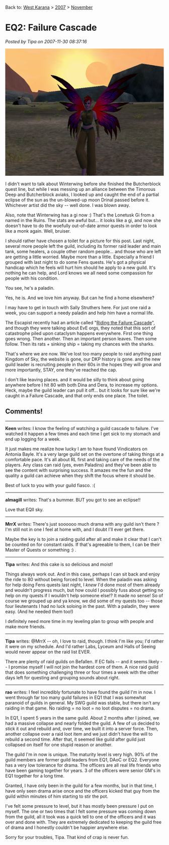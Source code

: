 Back to: [West Karana](/posts/westkarana.md) > [2007](/posts/2007/westkarana.md) > [November](./westkarana.md)
# EQ2: Failure Cascade

*Posted by Tipa on 2007-11-30 08:37:16*

![everquest2-2007-11-30-06-50-11-87.jpg](../../../uploads/2007/11/everquest2-2007-11-30-06-50-11-87.jpg)

I didn't want to talk about Winterwing before she finished the Butcherblock quest line, but while I was messing up an alliance between the Timorous Deep and Butcherblock aviaks, I looked up and caught the end of a partial eclipse of the sun as the un-blowed-up moon Drinal passed before it. Whichever artist did the sky -- well done. I was blown away.

Also, note that Winterwing has a gi now :) That's the Lonetusk Gi from a named in the Ruins. The stats are awful but... it looks like a gi, and now she doesn't have to do the woefully out-of-date armor quests in order to look like a monk again. Well, bruiser.

I should rather have chosen a toilet for a picture for this post. Last night, several more people left the guild, including its former raid leader and main tank, some healers, a couple other random people... and those who are left are getting a little worried. Maybe more than a little. Especially a friend I grouped with last night to do some Fens quests. He's got a physical handicap which he feels will hurt him should he apply to a new guild. It's nothing he can help, and Lord knows we all need some compassion for people with his condition.

You see, he's a paladin.

Yes, he is. And we love him anyway. But can he find a home elsewhere?

I may have to get in touch with Sally Struthers here. For just one raid a week, you can support a needy paladin and help him have a normal life.

The Escapist recently had an article called "[Riding the Failure Cascade](http://www.escapistmagazine.com/articles/view/issues/issue_124/2645-Riding-the-Failure-Cascade)", and though they were talking about EvE orgs, they noted that this sort of catastrophe piled upon cataclysm happens everywhere. First one thing goes wrong. Then another. Then an important person leaves. Then some follow. Then its rats + sinking ship = taking my chances with the sharks.

That's where we are now. We've lost too many people to raid anything past Kingdom of Sky, the website is gone, our DKP history is gone. and the new guild leader is recruiting people in their 60s in the hopes they will grow and more importantly, STAY, one they've reached the cap.

I don't like leaving places. and it would be silly to think about going anywhere before I hit 80 with both Dina and Dera, to increase my options. Heck, maybe the guild leader can pull it off... but it looks for sure like we're caught in a Failure Cascade, and that only ends one place. The toilet.

## Comments!

---

**Keen** writes: I know the feeling of watching a guild cascade to failure. I've watched it happen a few times and each time I get sick to my stomach and end up logging for a week. 

It just makes me realize how lucky I am to have found Vindicators on Antonia Bayle. It's a very large guild set on the overtone of taking things at a comfortable pace. It's all about RL first and taking care of the needs of the players. Any class can raid (yes, even Paladins) and they've been able to see the content with surprising success. It amazes me the fun and the quality a guild can achieve when they shift the focus where it should be.

Best of luck to you with your guild fiasco. :(

---

**almagill** writes: That's a bummer. BUT you got to see an eclipse!!

Love that EQII sky.

---

**MrrX** writes: There's just soooooo much drama with any guild isn't there ? I'm still not in one I feel at home with, and I doubt I'll ever get there.

Maybe the key is to join a raiding guild after all and make it clear that I can't be counted on for constant raids. If that's agreeable to them, I can be their Master of Quests or something :) .

---

**Tipa** writes: And this cake is so delicious and moist!

Things always work out. And in this case, perhaps I can sit back and enjoy the ride to 80 without being forced to level. When the paladin was asking for help doing Fens quests last night, I *knew* I'd done most of them already and wouldn't progress much, but how could I possibly fuss about getting no help on my quests if I wouldn't help someone else!? It made no sense! So of course we grouped up and ya know, we did some of my quests too -- those four lieutenants I had no luck soloing in the past. With a paladin, they were easy. (And he needed them too!)

I definitely need more time in my leveling plan to group with people and make more friends.

---

**Tipa** writes: @MrrX -- oh, I love to raid, though. I think I'm like you; I'd rather it were on my schedule. And I'd rather Labs, Lyceum and Halls of Seeing would never appear on the raid list EVER.

There are plenty of raid guilds on Befallen. If EC fails -- and it seems likely -- I promise myself I will not join the hardest core of them. A nice raid guild that does something challenging three or four times a week with the other days left for questing and grouping sounds about right.

---

**rao** writes: I feel incredibly fortunate to have found the guild I'm in now. I went through far too many guild failures in EQ1 that I was somewhat paranoid of guilds in general. My SWG guild was stable, but there isn't any raiding in that game. No raiding = no loot = no loot disputes = no drama.

In EQ1, I spent 5 years in the same guild. About 2 months after I joined, we had a massive collapse and nearly folded the guild. A few of us decided to stick it out and rebuild and, over time, we built it into a server force. Then, another collapse over a raid loot item and we just didn't have the will to rebuild a second time. After that, it seemed like guild after guild just collapsed on itself for one stupid reason or another.

The guild I'm in now is unique. The maturity level is very high. 90% of the guild members are former guild leaders from EQ1, DAoC or EQ2. Everyone has a very low tolerance for drama. The officers are all real life friends who have been gaming together for years. 3 of the officers were senior GM's in EQ1 together for a long time.

Granted, I have only been in the guild for a few months, but in that time, I have only seen drama arise once and the officers kicked that guy from the guild within minutes of him starting to stir the pot.

I've felt some pressure to level, but it has mostly been pressure I put on myself. The one or two times that I felt some pressure was coming down from the guild, all it took was a quick tell to one of the officers and it was over and done with. They are extremely dedicated to keeping the guild free of drama and I honestly couldn't be happier anywhere else.

Sorry for your troubles, Tipa. That kind of crap is never fun.

